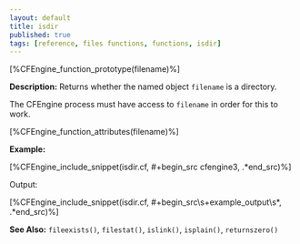 ```yaml
---
layout: default
title: isdir
published: true
tags: [reference, files functions, functions, isdir]
---
```


[%CFEngine_function_prototype(filename)%]

**Description:** Returns whether the named object `filename` is a directory.

The CFEngine process must have access to `filename` in order for this to work.

[%CFEngine_function_attributes(filename)%]

**Example:**

[%CFEngine_include_snippet(isdir.cf, #\+begin_src cfengine3, .*end_src)%]

Output:

[%CFEngine_include_snippet(isdir.cf, #\+begin_src\s+example_output\s*, .*end_src)%]

**See Also:** `fileexists()`, `filestat()`, `islink()`, `isplain()`, `returnszero()`
